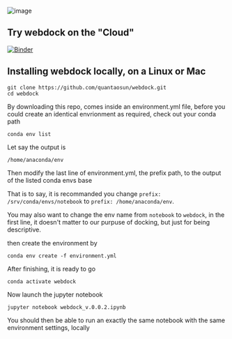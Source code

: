 
![image](https://github.com/quantaosun/webdock/assets/75652473/383505bd-ee59-4c84-8cd0-a3355af828fd)

## Try webdock on the "Cloud"

[![Binder](https://mybinder.org/badge_logo.svg)](https://mybinder.org/v2/gh/quantaosun/webdock/HEAD?labpath=mybinder-1.ipynb)

## Installing webdock locally, on a Linux or Mac

```
git clone https://github.com/quantaosun/webdock.git
cd webdock
```
By downloading this repo, comes inside an environment.yml file, before you could create an identical envrionment as required, check out your conda path

```
conda env list
```
Let say the output is 
```
/home/anaconda/env
```
Then modify the last line of environment.yml, the prefix path, to the output of the listed conda envs base

That is to say, it is recommanded you change ```prefix: /srv/conda/envs/notebook``` to ```prefix: /home/anaconda/env```.

You may also want to change the env name from ```notebook``` to ```webdock```, in the first line, it doesn't matter to our purpuse of docking, but just for being descriptive.

then create the environment by

```
conda env create -f environment.yml
```
After finishing, it is ready to go

```
conda activate webdock
```
Now launch the jupyter notebook

```
jupyter notebook webdock_v.0.0.2.ipynb
```
You should then be able to run an exactly the same notebook with the same environment settings, locally






 






